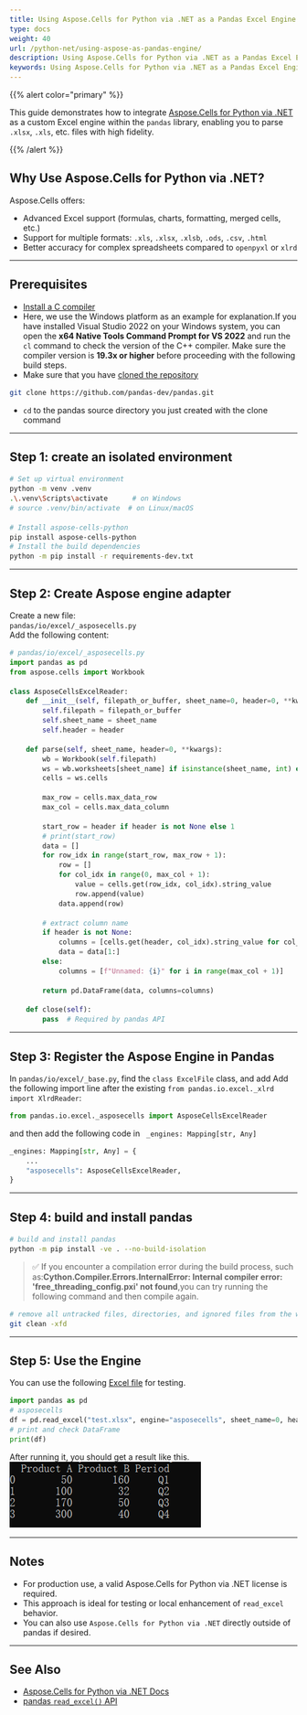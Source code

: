 ```yaml
---
title: Using Aspose.Cells for Python via .NET as a Pandas Excel Engine
type: docs
weight: 40
url: /python-net/using-aspose-as-pandas-engine/
description: Using Aspose.Cells for Python via .NET as a Pandas Excel Engine.
keywords: Using Aspose.Cells for Python via .NET as a Pandas Excel Engine.
---
```


{{% alert color="primary" %}}

This guide demonstrates how to integrate [Aspose.Cells for Python via .NET](https://products.aspose.com/cells/python-net/) as a custom Excel engine within the `pandas` library, enabling you to parse `.xlsx`, `.xls`, etc. files with high fidelity.

{{% /alert %}}

## Why Use Aspose.Cells for Python via .NET?

Aspose.Cells offers:

- Advanced Excel support (formulas, charts, formatting, merged cells, etc.)
- Support for multiple formats: `.xls`, `.xlsx`, `.xlsb`, `.ods`, `.csv`, `.html`
- Better accuracy for complex spreadsheets compared to `openpyxl` or `xlrd`

---

## Prerequisites

- [Install a C compiler](https://pandas.pydata.org/docs/dev/development/contributing_environment.html#step-1-install-a-c-compiler)
- Here, we use the Windows platform as an example for explanation.If you have installed Visual Studio 2022 on your Windows system, you can open the **x64 Native Tools Command Prompt for VS 2022** and run the `cl` command to check the version of the C++ compiler. Make sure the compiler version is **19.3x or higher** before proceeding with the following build steps.
- Make sure that you have [cloned the repository](https://github.com/pandas-dev/pandas.git)
```bash
git clone https://github.com/pandas-dev/pandas.git
```
- `cd` to the pandas source directory you just created with the clone command

---

## Step 1: create an isolated environment

```bash
# Set up virtual environment
python -m venv .venv
.\.venv\Scripts\activate      # on Windows
# source .venv/bin/activate  # on Linux/macOS

# Install aspose-cells-python
pip install aspose-cells-python
# Install the build dependencies
python -m pip install -r requirements-dev.txt
```

---

## Step 2: Create Aspose engine adapter
Create a new file:\
`pandas/io/excel/_asposecells.py`\
Add the following content:

```python
# pandas/io/excel/_asposecells.py
import pandas as pd
from aspose.cells import Workbook

class AsposeCellsExcelReader:
    def __init__(self, filepath_or_buffer, sheet_name=0, header=0, **kwargs):
        self.filepath = filepath_or_buffer
        self.sheet_name = sheet_name
        self.header = header
 
    def parse(self, sheet_name, header=0, **kwargs):
        wb = Workbook(self.filepath)
        ws = wb.worksheets[sheet_name] if isinstance(sheet_name, int) else wb.worksheets.get(sheet_name)
        cells = ws.cells

        max_row = cells.max_data_row
        max_col = cells.max_data_column

        start_row = header if header is not None else 1
        # print(start_row)
        data = []
        for row_idx in range(start_row, max_row + 1):
            row = []
            for col_idx in range(0, max_col + 1):
                value = cells.get(row_idx, col_idx).string_value
                row.append(value)
            data.append(row)

        # extract column name
        if header is not None:
            columns = [cells.get(header, col_idx).string_value for col_idx in range(max_col + 1)]
            data = data[1:]
        else:
            columns = [f"Unnamed: {i}" for i in range(max_col + 1)]

        return pd.DataFrame(data, columns=columns)
  
    def close(self):
        pass  # Required by pandas API
```

---

## Step 3: Register the Aspose Engine in Pandas

In `pandas/io/excel/_base.py`, find the `class ExcelFile` class, and add
Add the following import line after the existing `from pandas.io.excel._xlrd import XlrdReader`:

```python
from pandas.io.excel._asposecells import AsposeCellsExcelReader
```
and then add the following code in ` _engines: Mapping[str, Any]`

```python
_engines: Mapping[str, Any] = {
    ...
    "asposecells": AsposeCellsExcelReader,
}
```

---

## Step 4: build and install pandas
```bash
# build and install pandas
python -m pip install -ve . --no-build-isolation
```

> ✅ If you encounter a compilation error during the build process, such as:**Cython.Compiler.Errors.InternalError: Internal compiler error: 'free_threading_config.pxi' not found**,you can try running the following command and then compile again.
```bash
# remove all untracked files, directories, and ignored files from the working directory.
git clean -xfd 
```

---


## Step 5: Use the Engine
You can use the following [Excel file](test.xlsx) for testing.
```python
import pandas as pd
# asposecells
df = pd.read_excel("test.xlsx", engine="asposecells", sheet_name=0, header=0)
# print and check DataFrame
print(df)
```
After running it, you should get a result like this.
![todo:image_alt_text](result.png)

---

## Notes

- For production use, a valid Aspose.Cells for Python via .NET license is required.
- This approach is ideal for testing or local enhancement of `read_excel` behavior.
- You can also use `Aspose.Cells for Python via .NET` directly outside of pandas if desired.

---

## See Also

- [Aspose.Cells for Python via .NET Docs](https://docs.aspose.com/cells/python-net/)
- [pandas ](https://pandas.pydata.org/docs/reference/api/pandas.read_excel.html)[`read_excel()`](https://pandas.pydata.org/docs/reference/api/pandas.read_excel.html)[ API](https://pandas.pydata.org/docs/reference/api/pandas.read_excel.html)

